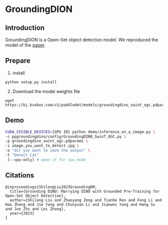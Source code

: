 # GroundingDION

## Introduction


GroundingDION is a Open-Set object detection model. We reproduced the model of the [paper](https://arxiv.org/abs/2303.05499).


## Prepare
1. install
```
python setup.py install
```
2. Download the model weights file
```
wget https://bj.bcebos.com/v1/paddledet/models/groundingdino_swint_ogc.pdparams
```


## Demo
```bash
CUDA_VISIBLE_DEVICES={GPU ID} python demo/inference_on_a_image.py \
-c ppgroundingdino/config/GroundingDINO_SwinT_OGC.py \
-p groundingdino_swint_ogc.pdparams \
-i image_you_want_to_detect.jpg \
-o "dir you want to save the output" \
-t "Detect Cat"
 [--cpu-only] # open it for cpu mode
```


## Citations
```
@inproceedings{ShilongLiu2023GroundingDM,
  title={Grounding DINO: Marrying DINO with Grounded Pre-Training for Open-Set Object Detection},
  author={Shilong Liu and Zhaoyang Zeng and Tianhe Ren and Feng Li and Hao Zhang and Jie Yang and Chunyuan Li and Jianwei Yang and Hang Su and Jun Zhu and Lei Zhang},
  year={2023}
}
```

